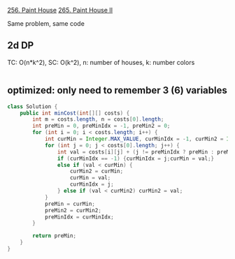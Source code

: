 [256. Paint House](https://leetcode.com/problems/paint-house/)
[265. Paint House II](https://leetcode.com/problems/paint-house-ii/)

Same problem, same code

## 2d DP
TC: O(n*k^2), SC: O(k^2), n: number of houses, k: number colors
```java

```

## optimized: only need to remember 3 (6) variables
```java
class Solution {
    public int minCost(int[][] costs) {
        int m = costs.length, n = costs[0].length;
        int preMin = 0, preMinIdx = -1, preMin2 = 0;
        for (int i = 0; i < costs.length; i++) {
            int curMin = Integer.MAX_VALUE, curMinIdx = -1, curMin2 = Integer.MAX_VALUE;
            for (int j = 0; j < costs[0].length; j++) {
                int val = costs[i][j] + (j != preMinIdx ? preMin : preMin2);
                if (curMinIdx == -1) {curMinIdx = j;curMin = val;}
                else if (val < curMin) {
                    curMin2 = curMin;
                    curMin = val;
                    curMinIdx = j;
                } else if (val < curMin2) curMin2 = val;
            }
            preMin = curMin;
            preMin2 = curMin2;
            preMinIdx = curMinIdx;
        }

        return preMin;
    }
}
```